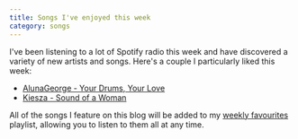 ```yaml
---
title: Songs I've enjoyed this week
category: songs
---
```


I've been listening to a lot of Spotify radio this week and have discovered a variety of new artists and songs. Here's a couple I particularly liked this week:

* [AlunaGeorge - Your Drums, Your Love](https://open.spotify.com/track/6xCKQpMuwoHIIjx4xJyaO3)
* [Kiesza - Sound of a Woman](https://open.spotify.com/track/5m2BwIt8U76VZSWpOW2ef7)

All of the songs I feature on this blog will be added to my [weekly favourites](https://open.spotify.com/user/danielsamuels/playlist/6ePxs1LAPCNDe6LyKwVIPe) playlist, allowing you to listen to them all at any time.
